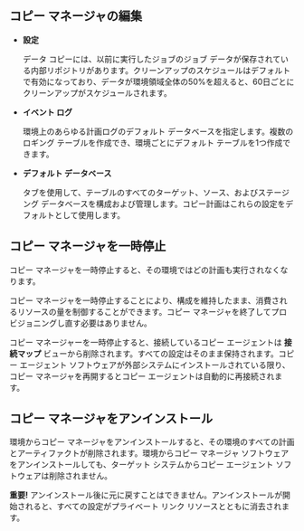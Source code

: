 ## コピー マネージャの編集


-   **設定**

    データ コピーには、以前に実行したジョブのジョブ データが保存されている内部リポジトリがあります。クリーンアップのスケジュールはデフォルトで有効になっており、データが環境領域全体の50%を超えると、60日ごとにクリーンアップがスケジュールされます。


-   **イベント ログ**

    環境上のあらゆる計画ログのデフォルト データベースを指定します。複数のロギング テーブルを作成でき、環境ごとにデフォルト テーブルを1つ作成できます。


-   **デフォルト データベース**

     タブを使用して、テーブルのすべてのターゲット、ソース、およびステージング データベースを構成および管理します。コピー計画はこれらの設定をデフォルトとして使用します。


## コピー マネージャを一時停止


コピー マネージャを一時停止すると、その環境ではどの計画も実行されなくなります。

コピー マネージャを一時停止することにより、構成を維持したまま、消費されるリソースの量を制御することができます。コピー マネージャを終了してプロビジョニングし直す必要はありません。

コピー マネージャーを一時停止すると、接続しているコピー エージェントは **接続マップ** ビューから削除されます。すべての設定はそのまま保持されます。コピー エージェント ソフトウェアが外部システムにインストールされている限り、コピー マネージャを再開するとコピー エージェントは自動的に再接続されます。

## コピー マネージャをアンインストール


環境からコピー マネージャをアンインストールすると、その環境のすべての計画とアーティファクトが削除されます。環境からコピー マネージャ ソフトウェアをアンインストールしても、ターゲット システムからコピー エージェント ソフトウェアは削除されません。

**重要!** アンインストール後に元に戻すことはできません。アンインストールが開始されると、すべての設定がプライベート リンク リソースとともに消去されます。

